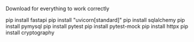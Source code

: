 Download for everything to work correctly


pip install fastapi
pip install "uvicorn[standard]"
pip install sqlalchemy
pip install pymysql
pip install pytest
pip install pytest-mock
pip install httpx
pip install cryptography
